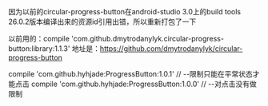 
因为以前的circular-progress-button在android-studio 3.0上的build tools 26.0.2版本编译出来的资源id引用出错，所以重新打包了一下

以前用的：compile 'com.github.dmytrodanylyk.circular-progress-button:library:1.1.3' 
地址是：https://github.com/dmytrodanylyk/circular-progress-button


compile 'com.github.hyhjade:ProgressButton:1.0.1' // --限制只能在平常状态才能点击
compile 'com.github.hyhjade:ProgressButton:1.0.0' // --对点击没有做限制
